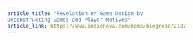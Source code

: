 ```yaml
---
article_title: "Revelation on Game Design by
Deconstructing Games and Player Motives"
article_link: https://www.indienova.com/home/blogread/2187
---
```


